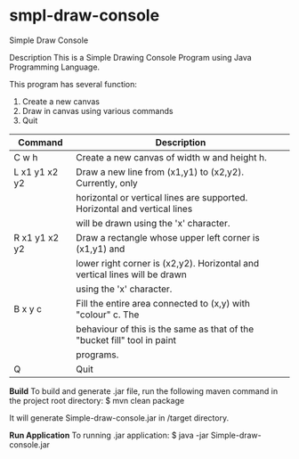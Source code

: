 # smpl-draw-console
 Simple Draw Console

Description
This is a Simple Drawing Console Program using Java Programming Language.

This program has several function:
1. Create a new canvas
2. Draw in canvas using various commands
3. Quit

|Command 		|Description|
|----|----|
|C w h          | Create a new canvas of width w and height h.|
|L x1 y1 x2 y2  | Draw a new line from (x1,y1) to (x2,y2). Currently, only|
|               | horizontal or vertical lines are supported. Horizontal and vertical lines|
|               | will be drawn using the 'x' character.|
|R x1 y1 x2 y2  | Draw a rectangle whose upper left corner is (x1,y1) and|
|               | lower right corner is (x2,y2). Horizontal and vertical lines will be drawn|
|               | using the 'x' character.|
|B x y c        | Fill the entire area connected to (x,y) with "colour" c. The|
|               | behaviour of this is the same as that of the "bucket fill" tool in paint|
|               | programs.|
|Q              | Quit|

__Build__
To build and generate .jar file, run the following maven command in the project root directory:
$ mvn clean package

It will generate Simple-draw-console.jar in <project root>/target directory.

__Run Application__
To running .jar application: 
$ java -jar Simple-draw-console.jar